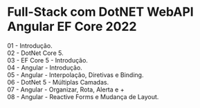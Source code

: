 # Full-Stack com DotNET WebAPI Angular EF Core 2022
01 - Introdução. <br>
02 - DotNet Core 5. <br>
03 - EF Core 5 - Introdução. <br>
04 - Angular - Introdução. <br>
05 - Angular - Interpolação, Diretivas e Binding. <br>
06 - DotNet 5 - Múltiplas Camadas. <br>
07 - Angular - Organizar, Rota, Alerta e + <br>
08 - Angular - Reactive Forms e Mudança de Layout. <br>